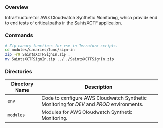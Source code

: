 ### Overview

Infrastructure for AWS Cloudwatch Synthetic Monitoring, which provide end to end tests of critical paths in the 
SaintsXCTF application.

### Commands

```bash
# Zip canary functions for use in Terraform scripts.
cd modules/canaries/func/sign-in
zip -r9 SaintsXCTFSignIn.zip .
mv SaintsXCTFSignIn.zip ../../SaintsXCTFSignIn.zip
```

### Directories

| Directory Name    | Description                                                                                 |
|-------------------|---------------------------------------------------------------------------------------------|
| `env`             | Code to configure AWS Cloudwatch Synthetic Monitoring for *DEV* and *PROD* environments.    |
| `modules`         | Modules for AWS Cloudwatch Synthetic Monitoring.                                            |
